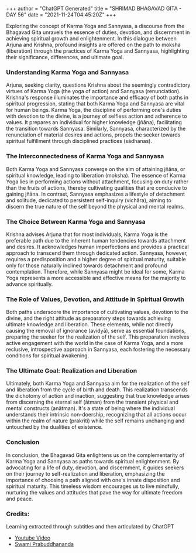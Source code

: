 +++
author = "ChatGPT Generated"
title = "SHRIMAD BHAGAVAD GITA - DAY 56"
date = "2021-11-24T04:45:20Z"
+++

Exploring the concept of Karma Yoga and Sannyasa, a discourse from the Bhagavad Gita unravels the essence of duties, devotion, and discernment in achieving spiritual growth and enlightenment. In this dialogue between Arjuna and Krishna, profound insights are offered on the path to moksha (liberation) through the practices of Karma Yoga and Sannyasa, highlighting their significance, differences, and ultimate goal.

### Understanding Karma Yoga and Sannyasa

Arjuna, seeking clarity, questions Krishna about the seemingly contradictory virtues of Karma Yoga (the yoga of action) and Sannyasa (renunciation). Krishna's response illuminates the importance and efficacy of both paths in spiritual progression, stating that both Karma Yoga and Sannyasa are vital for human beings. Karma Yoga, the discipline of performing one's duties with devotion to the divine, is a journey of selfless action and adherence to values. It prepares an individual for higher knowledge (jñāna), facilitating the transition towards Sannyasa. Similarly, Sannyasa, characterized by the renunciation of material desires and actions, propels the seeker towards spiritual fulfillment through disciplined practices (sādhanas).

### The Interconnectedness of Karma Yoga and Sannyasa

Both Karma Yoga and Sannyasa converge on the aim of attaining jñāna, or spiritual knowledge, leading to liberation (moksha). The essence of Karma Yoga lies in performing actions without attachment, focusing on duty rather than the fruits of actions, thereby cultivating qualities that are conducive to gaining jñāna. In contrast, Sannyasa emphasizes a lifestyle of detachment and solitude, dedicated to persistent self-inquiry (vichāra), aiming to discern the true nature of the self beyond the physical and mental realms.

### The Choice Between Karma Yoga and Sannyasa

Krishna advises Arjuna that for most individuals, Karma Yoga is the preferable path due to the inherent human tendencies towards attachment and desires. It acknowledges human imperfections and provides a practical approach to transcend them through dedicated action. Sannyasa, however, requires a predisposition and a higher degree of spiritual maturity, suitable only for those naturally inclined towards detachment and profound contemplation. Therefore, while Sannyasa might be ideal for some, Karma Yoga represents a more accessible and effective means for the majority to advance spiritually.

### The Role of Values, Devotion, and Attitude in Spiritual Growth

Both paths underscore the importance of cultivating values, devotion to the divine, and the right attitude as preparatory steps towards achieving ultimate knowledge and liberation. These elements, while not directly causing the removal of ignorance (avidyā), serve as essential foundations, preparing the seeker for the realization of the self. This preparation involves active engagement with the world in the case of Karma Yoga, and a more reclusive, introspective approach in Sannyasa, each fostering the necessary conditions for spiritual awakening.

### The Ultimate Goal: Realization and Liberation

Ultimately, both Karma Yoga and Sannyasa aim for the realization of the self and liberation from the cycle of birth and death. This realization transcends the dichotomy of action and inaction, suggesting that true knowledge arises from discerning the eternal self (ātman) from the transient physical and mental constructs (anātman). It's a state of being where the individual understands their intrinsic non-doership, recognizing that all actions occur within the realm of nature (prakriti) while the self remains unchanging and untouched by the dualities of existence.

### Conclusion

In conclusion, the Bhagavad Gita enlightens us on the complementarity of Karma Yoga and Sannyasa as paths towards spiritual enlightenment. By advocating for a life of duty, devotion, and discernment, it guides seekers on their journey to self-realization and liberation, emphasizing the importance of choosing a path aligned with one's innate disposition and spiritual maturity. This timeless wisdom encourages us to live mindfully, nurturing the values and attitudes that pave the way for ultimate freedom and peace.

### Credits:

Learning extracted through subtitles and then articulated by ChatGPT

* [Youtube Video](https://www.youtube.com/watch?v=k0AtILDyxoQ)
* [Swami Prabuddhananda](https://www.youtube.com/@upanishadswithswamiprabudd4019/streams)